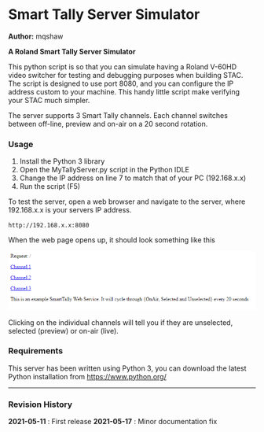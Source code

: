 # Smart Tally Server Simulator

**Author:** mqshaw

**A Roland Smart Tally Server Simulator**

This python script is so that you can simulate having a Roland V-60HD video switcher for testing and debugging purposes when building STAC. The script is designed to use port 8080, and you can configure the IP address custom to your machine. This handy little script make verifying your STAC much simpler.

The server supports 3 Smart Tally channels. Each channel switches between off-line, preview and on-air on a 20 second rotation.


### Usage

1. Install the Python 3 library
2. Open the MyTallyServer.py script in the Python IDLE
3. Change the IP address on line 7 to match that of your PC (192.168.x.x)
4. Run the script (F5)

To test the server, open a web browser and navigate to the server, where 192.168.x.x is your servers IP address.

    http://192.168.x.x:8080

When the web page opens up, it should look something like this

![](images/MyServer_Home.PNG)

Clicking on the individual channels will tell you if they are unselected, selected (preview) or on-air (live).


### Requirements

This server has been written using Python 3, you can download the latest Python installation from https://www.python.org/

---
### Revision History
**2021-05-11** : First release
**2021-05-17** : Minor documentation fix
